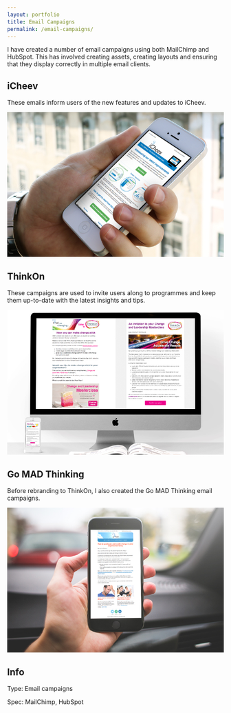 ```yaml
---
layout: portfolio
title: Email Campaigns
permalink: /email-campaigns/
---
```


I have created a number of email campaigns using both MailChimp and HubSpot. This has involved creating assets, creating layouts and ensuring that they display correctly in multiple email clients.

<h2>iCheev</h2>

These emails inform users of the new features and updates to iCheev.

![email campaigns](/images/email.jpg)

<h2>ThinkOn</h2>

These campaigns are used to invite users along to programmes and keep them up-to-date with the latest insights and tips.

![email campaigns](/images/email2.jpg)

<h2>Go MAD Thinking</h2>

Before rebranding to ThinkOn, I also created the Go MAD Thinking email campaigns.

![email campaigns](/images/email3.jpg)

<h2>Info</h2>

Type: Email campaigns

Spec: MailChimp, HubSpot